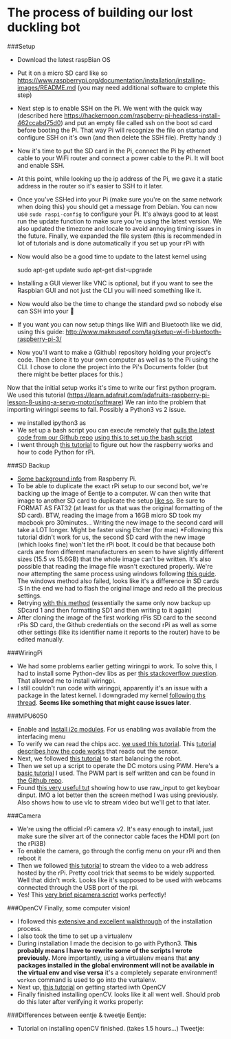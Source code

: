 # The process of building our lost duckling bot

###Setup
* Download the latest raspBian OS
* Put it on a micro SD card like so https://www.raspberrypi.org/documentation/installation/installing-images/README.md (you may need additional software to cmplete this step)
* Next step is to enable SSH on the Pi. We went with the quick way (described here https://hackernoon.com/raspberry-pi-headless-install-462ccabd75d0) and put an empty file called ssh on the boot sd card before booting the Pi. That way Pi will recognize the file on startup and configure SSH on it's own (and then delete the SSH file). Pretty handy :)
* Now it's time to put the SD card in the Pi, connect the Pi by ethernet cable to your WiFi router and connect a power cable to the Pi. It will boot and enable SSH.
* At this point, while looking up the ip address of the Pi, we gave it a static address in the router so it's easier to SSH to it later.
* Once you've SSHed into your Pi (make sure you're on the same network when doing this) you should get a message from Debian. You can now use `sudo raspi-config` to configure your Pi. It's always good to at least run the update function to make sure you're using the latest version. We also updated the timezone and locale to avoid annoying timing issues in the future. Finally, we expanded the file system (this is recommended in  lot of tutorials and is done automatically if you set up your rPi with 
* Now would also be a good time to update to the latest kernel using 

    sudo apt-get update
    sudo apt-get dist-upgrade

* Installing a GUI viewer like VNC is optional, but if you want to see the Raspbian GUI and not just the CLI you will need something like it.
* Now would also be the time to change the standard pwd so nobody else can SSH into your 🍰
* If you want you can now setup things like Wifi and Bluetooth like we did, using this guide: http://www.makeuseof.com/tag/setup-wi-fi-bluetooth-raspberry-pi-3/
* Now you'll want to make a (Github) repository holding your project's code. Then clone it to your own computer as well as to the Pi using the CLI. I chose to clone the project into the Pi's Documents folder (but there might be better places for this.)

Now that the initial setup works it's time to write our first python program. We used this tutorial (https://learn.adafruit.com/adafruits-raspberry-pi-lesson-8-using-a-servo-motor/software)
We ran into the problem that importing wiringpi seems to fail. Possibly a Python3 vs 2 issue.

* we installed ipython3 as
* We set up a bash script you can execute remotely that [pulls the latest code from our Github repo](https://stackoverflow.com/questions/17099564/make-a-shell-script-to-update-3-git-repos) [using this to set up the bash script](http://www.circuitbasics.com/how-to-write-and-run-a-shell-script-on-the-raspberry-pi/)
* I went through [this tutorial](https://learn.sparkfun.com/tutorials/raspberry-gpio) to figure out how the raspberry works and how to code Python for rPi.

###SD Backup
* [Some background info](https://www.raspberrypi.org/documentation/linux/filesystem/backup.md) from Raspberry Pi.
* To be able to duplicate the exact rPi setup to our second bot, we're backing up the image of Eentje to a computer. W can then write that image to another SD card to duplicate the setup [like so](https://computers.tutsplus.com/articles/how-to-clone-raspberry-pi-sd-cards-using-the-command-line-in-os-x--mac-59911). Be sure to FORMAT AS FAT32 (at least for us that was the original formatting of the SD card). BTW, reading the image from a 16GB micro SD took my macbook pro 30minutes... Writing the new image to the second card will take a LOT longer. Might be faster using Etcher (for mac)
*Following this tutorial didn't work for us, the second SD card with the new image (which looks fine) won't let the rPi boot. It could be that because both cards are from different manufacturers en seem to have slightly different sizes (15.5 vs 15.6GB) that the whole image can't be written. It's also possible that reading the image file wasn't exectured properly. We're now attempting the same process using windows following [this guide](http://lifehacker.com/how-to-clone-your-raspberry-pi-sd-card-for-super-easy-r-1261113524). The windows method also failed, looks like it's a difference in SD cards :S
In the end we had to flash the original image and redo all the precious settings.
* Retrying [with this method](sudo%20dd%20if=/dev/disk2%20of=~/eentje.dmg) (essentially the same only now backup up SDcard 1 and then formatting SD1 and then writing to it again)
* After cloning the image of the first working rPis SD card to the second rPis SD card, the Github credentials on the second rPi as well as some other settings (like its identifier name it reports to the router) have to be edited manually.

###WiringPi
* We had some problems earlier getting wiringpi to work. To solve this, I had to install some Python-dev libs as per [this stackoverflow question](https://stackoverflow.com/questions/21530577/fatal-error-python-h-no-such-file-or-directory). That allowed me to install wiringpi.
* I still couldn't run code with wiringpi, apparently it's an issue with a package in the latest kernel. I downgraded my kernel [following ths thread](https://www.raspberrypi.org/forums/viewtopic.php?f=28&t=182191). **Seems like something that might cause issues later**.

###MPU6050
* Enable and [Install i2c modules](https://learn.sparkfun.com/tutorials/raspberry-pi-spi-and-i2c-tutorial). For us enabling was available from the interfacing menu
* To verify we can read the chips acc. [we used this tutorial](https://www.sunfounder.com/learn/sensor-kit-v2-0-for-raspberry-pi-b-plus/lesson-32-mpu6050-gyro-acceleration-sensor-sensor-kit-v2-0-for-b-plus.html). This [tutorial describes how the code works](http://blog.bitify.co.uk/2013/11/reading-data-from-mpu-6050-on-raspberry.html) that reads out the sensor.
* Next, we followed [this tutorial](http://www.instructables.com/id/Building-a-segway-in-Raspberry-Pi/) to start balancing the robot.
* Then we set up a script to operate the DC motors using PWM. Here's a [basic tutorial](http://www.instructables.com/id/Raspberry-PI-L298N-Dual-H-Bridge-DC-Motor/) I used. The PWM part is self written and can be found in [the Github repo](https://github.com/Razpudding/rpi-duckling/blob/master/pwmDC.py).
* Found t[his very useful tut](https://www.hackster.io/Sam_ashu/simple-pi-robot-8270b5) showing how to use raw_input to get keyboar dinput. IMO a lot better then the screen method I was using previously. Also shows how to use vlc to stream video but we'll get to that later.

###Camera
* We're using the official rPi camera v2. It's easy enough to install, just make sure the silver art of the connector cable faces the HDMI port (on the rPi3B)
* To enable the camera, go through the config menu on your rPi and then reboot it
* Then we followed [this tutorial](http://www.instructables.com/id/Raspberry-Pi-remote-webcam/) to stream the video to a web address hosted by the rPi. Pretty cool trick that seems to be widely supported. Well that didn't work. Looks like it's supposed to be used with webcams connected through the USB port of the rpi.
* Yes! This [very brief picamera script](https://picamera.readthedocs.io/en/release-1.13/recipes2.html#web-streaming) works perfectly!

###OpenCV
Finally, some computer vision!
* I followed this [extensive and excellent walkthrough](http://www.pyimagesearch.com/2016/04/18/install-guide-raspberry-pi-3-raspbian-jessie-opencv-3/) of the installation process.
* I also took the time to set up a virtualenv
* During installation I made the decision to go with Python3. **This probably means I have to rewrite some of the scripts I wrote previously.** More importantly, using a virtualenv means that **any packages installed in the global environment will not be available in the virtual env and vise versa** it's a completely separate environment! `workon` command is used to go into the vurtalenv.
* Next up, [this tutorial](http://www.pyimagesearch.com/2015/03/30/accessing-the-raspberry-pi-camera-with-opencv-and-python/) on getting started iwth OpenCV
* Finally finished installing openCV. looks like it all went well. Should prob do this later after verifying it works properly: 

###Differences between eentje & tweetje
Eentje:
* Tutorial on installing openCV finished. (takes 1.5 hours...)
Tweetje: